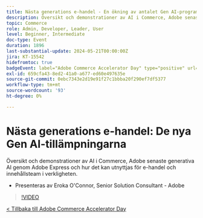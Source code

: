 ```yaml
---
title: Nästa generations e-handel - En ökning av antalet Gen AI-program
description: Översikt och demonstrationer av AI i Commerce, Adobe senaste generativa AI genom Adobe Express och hur det kan utnyttjas för e-handel och innehållsteam i verkligheten.
topic: Commerce
role: Admin, Developer, Leader, User
level: Beginner, Intermediate
doc-type: Event
duration: 1896
last-substantial-update: 2024-05-21T00:00:00Z
jira: KT-15542
hidefromtoc: true
badgeEvent: label="Adobe Commerce Accelerator Day" type="positive" url="https://experienceleague.adobe.com/en/docs/events/apac-commerce-recordings/2024/overview"
exl-id: 659cfa43-8ed2-41a0-a677-ed60e497635e
source-git-commit: 0ebc7343e2d19e91f27c1bbba20f290ef7df5377
workflow-type: tm+mt
source-wordcount: '93'
ht-degree: 0%

---
```


# Nästa generations e-handel: De nya Gen AI-tillämpningarna

Översikt och demonstrationer av AI i Commerce, Adobe senaste generativa AI genom Adobe Express och hur det kan utnyttjas för e-handel och innehållsteam i verkligheten.

+ Presenteras av Eroka O&#39;Connor, Senior Solution Consultant - Adobe

>[!VIDEO](https://video.tv.adobe.com/v/3429269/?learn=on)

[&lt; Tillbaka till Adobe Commerce Accelerator Day](./overview.md)
